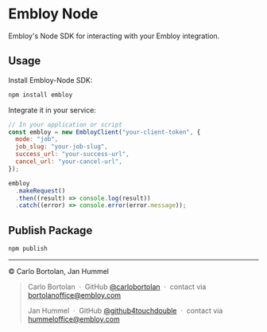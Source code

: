 # Embloy Node

Embloy's Node SDK for interacting with your Embloy integration.

## Usage

Install Embloy-Node SDK:

```Bash
npm install embloy
```

Integrate it in your service:

```javascript
// In your application or script
const embloy = new EmbloyClient("your-client-token", {
  mode: "job",
  job_slug: "your-job-slug",
  success_url: "your-success-url",
  cancel_url: "your-cancel-url",
});

embloy
  .makeRequest()
  .then((result) => console.log(result))
  .catch((error) => console.error(error.message));
```

## Publish Package

```Bash
npm publish
```

---

© Carlo Bortolan, Jan Hummel

> Carlo Bortolan &nbsp;&middot;&nbsp;
> GitHub [@carlobortolan](https://github.com/carlobortolan) &nbsp;&middot;&nbsp;
> contact via [bortolanoffice@embloy.com](mailto:bortolanoffice@embloy.com)
>
> Jan Hummel &nbsp;&middot;&nbsp;
> GitHub [@github4touchdouble](https://github.com/github4touchdouble) &nbsp;&middot;&nbsp;
> contact via [hummeloffice@embloy.com](mailto:hummeloffice@embloy.com)
